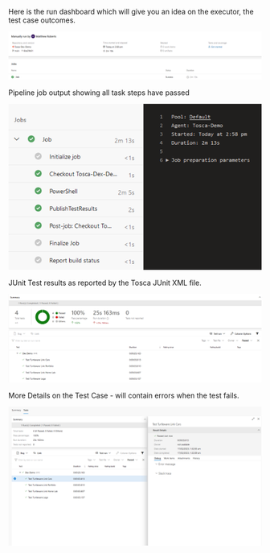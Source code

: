 Here is the run dashboard which will give you an idea on the executor, the test case outcomes.

![](./img/Pasted%20image%2020230216155152.png)

Pipeline job output showing all task steps have passed

![](./img/Pasted%20image%2020230216155203.png)

JUnit Test results as reported by the Tosca JUnit XML file.

![](./img/Pasted%20image%2020230216155239.png)

More Details on the Test Case - will contain errors when the test fails.

![](./img/Pasted%20image%2020230216155252.png)